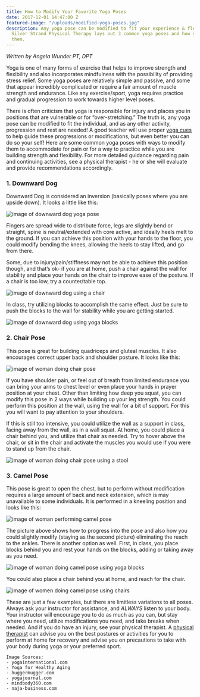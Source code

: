 ```yaml
---
title: How to Modify Your Favorite Yoga Poses
date: 2017-12-01 14:47:00 Z
featured-image: "/uploads/modified-yoga-poses.jpg"
description: Any yoga pose can be modified to fit your experience & flexibility level.
  Silver Strand Physical Therapy lays out 3 common yoga poses and how you can modify
  them.
---
```


_Written by Angela Wunder PT, DPT_

Yoga is one of many forms of exercise that helps to improve strength and flexibility and also incorporates mindfulness with the possibility of providing stress relief. Some yoga poses are relatively simple and passive, and some that appear incredibly complicated or require a fair amount of muscle strength and endurance. Like any exercise/sport, yoga requires practice and gradual progression to work towards higher level poses.

There is often criticism that yoga is responsible for injury and places you in positions that are vulnerable or for “over-stretching.” The truth is, any yoga pose can be modified to fit the individual, and as any other activity, progression and rest are needed! A good teacher will use proper [yoga cues](https://www.riseprimewellness.com/blog/spiral-my-what-a-guide-to-understanding-yoga-cues) to help guide these progressions or modifications, but even better you can do so your self! Here are some common yoga poses with ways to modify them to accommodate for pain or for a way to practice while you are building strength and flexibility. For more detailed guidance regarding pain and continuing activities, see a physical therapist - he or she will evaluate and provide recommendations accordingly.

### 1. Downward Dog

Downward Dog is considered an inversion (basically poses where you are upside down). It looks a little like this:

![image of downward dog yoga pose](http://s3.amazonaws.com/images-s3.yogainternational.com/assets/content/articles/DOWNWARD-FACING-DOG-POSE-13.JPG "Downward Dog Yoga Pose")

Fingers are spread wide to distribute force, legs are slightly bend or straight, spine is neutral/extended with core active, and ideally heels melt to the ground. If you can achieve this position with your hands to the floor, you could modify bending the knees, allowing the heels to stay lifted, and go from there.

Some, due to injury/pain/stiffness may not be able to achieve this position though, and that’s ok- if you are at home, push a chair against the wall for stability and place your hands on the chair to improve ease of the posture. If a chair is too low, try a counter/table top.

![image of downward dog using a chair](http://3.bp.blogspot.com/-vplu34gpqoo/VNpFnSHlJWI/AAAAAAAAFvw/UhpRM-8UKQs/s1600/Down-Dog-Chair.jpg "Chair-assisted Downward Dog")

In class, try utilizing blocks to accomplish the same effect. Just be sure to push the blocks to the wall for stability while you are getting started.

![image of downward dog using yoga blocks](https://www.huggermugger.com/wordpress/wp-content/uploads/2015/10/dog-pose-yoga-blocks.jpg "Block-assisted Downward Dog")

### 2. Chair Pose

This pose is great for building quadriceps and gluteal muscles. It also encourages correct upper back and shoulder posture. It looks like this:

![image of woman doing chair pose](https://www.yogajournal.com/.image/t_share/MTQ2MTgwNzcyNjA0MDkzOTg0/utkatasana-chair-pose.jpg "Chair Yoga Pose")

If you have shoulder pain, or feel out of breath from limited endurance you can bring your arms to chest level or even place your hands in prayer position at your chest. Other than limiting how deep you squat, you can modify this pose in 2 ways while building up your leg strength. You could perform this position at the wall, using the wall for a bit of support. For this you will want to pay attention to your shoulders. 

If this is still too intensive, you could utilize the wall as a support in class, facing away from the wall, as in a wall squat. At home, you could place a chair behind you, and utilize that chair as needed. Try to hover above the chair, or sit in the chair and activate the muscles you would use if you were to stand up from the chair.

![image of woman doing chair pose using a stool](https://www.yogajournal.com/.image/ar_3:2%2Cc_limit%2Ccs_srgb%2Cq_80%2Cw_620/MTQ2MTgwNjcyNDg2ODQzODM3/anxiety_276_03_fnll_seated_chair_pose.jpg "Chair-assisted Chair Yoga Pose")

### 3. Camel Pose

This pose is great to open the chest, but to perform without modification requires a large amount of back and neck extension, which is may unavailable to some individuals. It is performed in a kneeling position and looks like this:

![image of woman performing camel pose](http://mindbody360.com/wp-content/uploads/2016/05/Camel-Pose-1.jpg "Camel Yoga Pose")

The picture above shows how to progress into the pose and also how you could slightly modify (staying as the second picture) eliminating the reach to the ankles. There is another option as well. First, in class, you place blocks behind you and rest your hands on the blocks, adding or taking away as you need.

![image of woman doing camel pose using yoga blocks](http://media.yogajournal.com/wp-content/uploads/IMG_6245.jpg "Block-assisted Camel Yoga Pose")

You could also place a chair behind you at home, and reach for the chair.

![image of women doing camel pose using chairs](https://i.ytimg.com/vi/ZNGPHWiRBxw/maxresdefault.jpg "Chair-assisted Camel Yoga Pose")

These are just a few examples, but there are limitless variations to all poses. Always ask your instructor for assistance, and _ALWAYS_ listen to your body. Your instructor will encourage you to do as much as you can, but stay where you need, utilize modifications you need, and take breaks when needed. And if you do have an injury, see your physical therapist. A [physical therapist](/staff) can advise you on the best postures or activities for you to perform at home for recovery and advise you on precautions to take with your body during yoga or your preferred sport.

```
Image Sources:
- yogainternational.com
- Yoga for Healthy Aging
- huggermugger.com
- yogajournal.com
- mindbody360.com
- naja-business.com
```